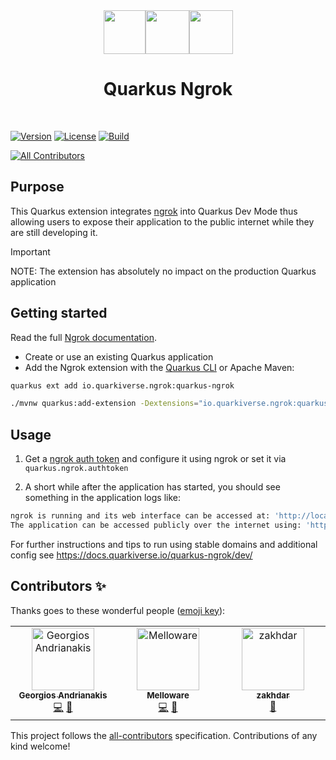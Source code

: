 <div align="center">
<img src="https://github.com/quarkiverse/quarkus-ngrok/blob/main/docs/modules/ROOT/assets/images/quarkus.svg" width="67" height="70" ><img src="https://github.com/quarkiverse/quarkus-ngrok/blob/main/docs/modules/ROOT/assets/images/plus-sign.svg" height="70" ><img src="https://github.com/quarkiverse/quarkus-ngrok/blob/main/docs/modules/ROOT/assets/images/ngrok.svg" height="70" >

# Quarkus Ngrok
</div>
<br>

[![Version](https://img.shields.io/maven-central/v/io.quarkiverse.ngrok/quarkus-ngrok?logo=apache-maven&style=flat-square)](https://search.maven.org/artifact/io.quarkiverse.ngrok/quarkus-ngrok)
[![License](https://img.shields.io/badge/License-Apache%202.0-blue.svg?style=flat-square)](https://opensource.org/licenses/Apache-2.0)
[![Build](https://github.com/quarkiverse/quarkus-ngrok/actions/workflows/build.yml/badge.svg)](https://github.com/quarkiverse/quarkus-ngrok/actions/workflows/build.yml)

<!-- ALL-CONTRIBUTORS-BADGE:START - Do not remove or modify this section -->
[![All Contributors](https://img.shields.io/badge/all_contributors-3-orange.svg?style=flat-square)](#contributors-)
<!-- ALL-CONTRIBUTORS-BADGE:END -->

## Purpose

This Quarkus extension integrates [ngrok](https://ngrok.com/) into Quarkus Dev Mode thus allowing users to expose their application to the public internet while they are still developing it.

> [!IMPORTANT]  
> NOTE: The extension has absolutely no impact on the production Quarkus application

## Getting started

Read the full [Ngrok documentation](https://docs.quarkiverse.io/quarkus-ngrok/dev/index.html).

* Create or use an existing Quarkus application
* Add the Ngrok extension with the [Quarkus CLI](https://quarkus.io/guides/cli-tooling) or Apache Maven:

```bash
quarkus ext add io.quarkiverse.ngrok:quarkus-ngrok
```

```bash
./mvnw quarkus:add-extension -Dextensions="io.quarkiverse.ngrok:quarkus-ngrok"
```

## Usage

1. Get a [ngrok auth token](https://ngrok.com/docs/getting-started/#step-2-connect-your-account) and configure it using ngrok or set it via `quarkus.ngrok.authtoken`

2. A short while after the application has started, you should see something in the application logs like:

```bash
ngrok is running and its web interface can be accessed at: 'http://localhost:4040'
The application can be accessed publicly over the internet using: 'http://4f59-68-81-186-238.ngrok-free.app'
```

For further instructions and tips to run using stable domains and additional config see https://docs.quarkiverse.io/quarkus-ngrok/dev/

## Contributors ✨

Thanks goes to these wonderful people ([emoji key](https://allcontributors.org/docs/en/emoji-key)):

<!-- ALL-CONTRIBUTORS-LIST:START - Do not remove or modify this section -->
<!-- prettier-ignore-start -->
<!-- markdownlint-disable -->
<table>
  <tbody>
    <tr>
      <td align="center" valign="top" width="14.28%"><a href="https://github.com/geoand"><img src="https://avatars.githubusercontent.com/u/4374975?v=4?s=100" width="100px;" alt="Georgios Andrianakis"/><br /><sub><b>Georgios Andrianakis</b></sub></a><br /><a href="https://github.com/quarkiverse/quarkus-ngrok/commits?author=geoand" title="Code">💻</a> <a href="#maintenance-geoand" title="Maintenance">🚧</a></td>
      <td align="center" valign="top" width="14.28%"><a href="https://melloware.com"><img src="https://avatars.githubusercontent.com/u/4399574?v=4?s=100" width="100px;" alt="Melloware"/><br /><sub><b>Melloware</b></sub></a><br /><a href="https://github.com/quarkiverse/quarkus-ngrok/commits?author=melloware" title="Code">💻</a> <a href="#maintenance-melloware" title="Maintenance">🚧</a></td>
      <td align="center" valign="top" width="14.28%"><a href="http://www.activi.link"><img src="https://avatars.githubusercontent.com/u/56843747?v=4?s=100" width="100px;" alt="zakhdar"/><br /><sub><b>zakhdar</b></sub></a><br /><a href="https://github.com/quarkiverse/quarkus-ngrok/commits?author=zakhdar" title="Documentation">📖</a></td>
    </tr>
  </tbody>
</table>

<!-- markdownlint-restore -->
<!-- prettier-ignore-end -->

<!-- ALL-CONTRIBUTORS-LIST:END -->

This project follows the [all-contributors](https://github.com/all-contributors/all-contributors) specification. Contributions of any kind welcome!
